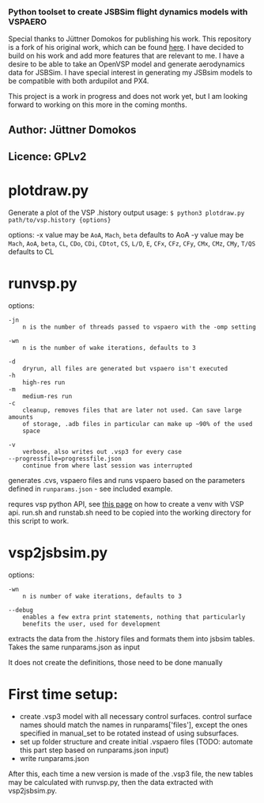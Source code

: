 ### Python toolset to create JSBSim flight dynamics models with VSPAERO

Special thanks to Jüttner Domokos for publishing his work. This repository is a fork of his original work, which can be found [here](https://github.com/Rudolf339/vsptools). I have decided to build on his work and add more features that are relevant to me. I have a desire to be able to take an OpenVSP model and generate aerodynamics data for JSBSim. I have special interest in generating my JSBsim models to be compatible with both ardupilot and PX4. 

This project is a work in progress and does not work yet, but I am looking forward to working on this more in the coming months.

## Author: Jüttner Domokos
## Licence: GPLv2

# plotdraw.py
Generate a plot of the VSP .history output
usage:
`$ python3 plotdraw.py path/to/vsp.history {options}`

options:
	-x
		value may be `AoA`, `Mach`, `beta`
		defaults to AoA
	-y
	    value may be `Mach`, `AoA`, `beta`, `CL`, `CDo`, `CDi`, `CDtot`, `CS`,
		`L/D`, `E`, `CFx`, `CFz`, `CFy`, `CMx`, `CMz`, `CMy`, `T/QS`
		defaults to CL

# runvsp.py
options:

	-jn
		n is the number of threads passed to vspaero with the -omp setting

	-wn
		n is the number of wake iterations, defaults to 3
		
	-d
		dryrun, all files are generated but vspaero isn't executed
	-h 
		high-res run
	-m
		medium-res run
	-c
		cleanup, removes files that are later not used. Can save large amounts
		of storage, .adb files in particular can make up ~90% of the used
		space
		
	-v
		verbose, also writes out .vsp3 for every case
	--progressfile=progressfile.json
		continue from where last session was interrupted
		
generates .cvs, vspaero files and runs vspaero based on the parameters defined
in `runparams.json` - see included example.

requres vsp python API, see [this
page](https://kontor.ca/post/how-to-compile-openvsp-python-api/) on how to create a venv with VSP api.
run.sh and runstab.sh need to be copied into the working directory for this
script to work.

# vsp2jsbsim.py
options:

	-wn
		n is number of wake iterations, defaults to 3
		
	--debug
		enables a few extra print statements, nothing that particularly
		benefits the user, used for development
		
extracts the data from the .history files and formats them into jsbsim tables.
Takes the same runparams.json as input

It does not create the <axis> definitions, those need to be done manually

# First time setup:
- create .vsp3 model with all necessary control surfaces. control surface names should match the names in runparams['files'], except the ones specified in manual_set to be rotated instead of using subsurfaces.
- set up folder structure and create initial .vspaero files (TODO: automate this part step based on runparams.json input)
- write runparams.json

After this, each time a new version is made of the .vsp3 file, the new tables may be calculated with runvsp.py, then the data extracted with vsp2jsbsim.py.
